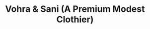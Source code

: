 ---
title: "Vohra & Sani (A Premium Modest Clothier)"
url: /karachi/vohra-and-sani-a-premium-modest-clothier/
shop: clothes
---